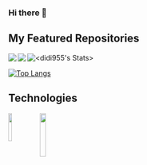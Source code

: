 ### Hi there 👋

<!--
**didi955/didi955** is a ✨ _special_ ✨ repository because its `README.md` (this file) appears on your GitHub profile.

Here are some ideas to get you started:

- 🔭 I’m currently working on ...
- 🌱 I’m currently learning ...
- 👯 I’m looking to collaborate on ...
- 🤔 I’m looking for help with ...
- 💬 Ask me about ...
- 📫 How to reach me: ...
- 😄 Pronouns: ...
- ⚡ Fun fact: ...
-->

## My Featured Repositories

<a href="https://github.com/didi955/ImageMaker">
  <img align="left" src="https://github-readme-stats.vercel.app/api/pin/?username=didi955&repo=ImageMaker" />
</a>
<a href="https://github.com/didi955/ArbresPy">
  <img align="left" src="https://github-readme-stats.vercel.app/api/pin/?username=didi955&repo=ArbresPy" />
</a>


![<didi955's Stats>](https://github-readme-stats.vercel.app/api?username=didi955&show_icons=true&theme=tokyonight)

[![Top Langs](https://github-readme-stats.vercel.app/api/top-langs/?username=didi955)](https://github.com/didi955/didi955)

## Technologies


  <img align="left" src="https://oddblogger.com/wp-content/uploads/2020/07/python-logo.png" width="12%"/>
  <img align="left" src="https://oddblogger.com/wp-content/uploads/2020/07/java-logo.png" width="15%"/>

